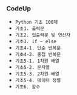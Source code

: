 ### CodeUp
* ```Python 기초 100제```
* ```기초1. 출력문```
* ```기초2. 입출력문 및 연산자```
* ```기초3. if ~ else```
* ```기초4-1. 단순 반복문```
* ```기초4-2. 중첩 반복문```
* ```기초5-1. 1차원 배열```
* ```기초5-2. 문자열```
* ```기초5-3. 2차원 배열```
* ```기초5-4. 데이터 정렬```
* ```기초6. 함수```
